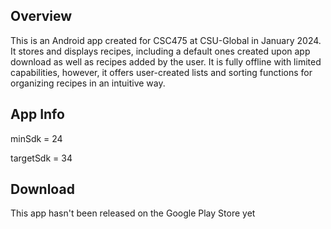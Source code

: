 ## Overview

This is an Android app created for CSC475 at CSU-Global in January 2024. It stores and displays recipes, including a default ones created upon app download as well as recipes added by the user. It is fully offline with limited capabilities, however, it offers user-created lists and sorting functions for organizing recipes in an intuitive way.

## App Info

minSdk = 24

targetSdk = 34

## Download

This app hasn't been released on the Google Play Store yet
